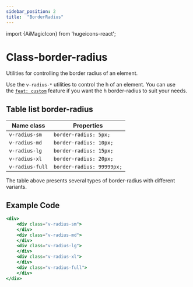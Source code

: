 ```yaml
---
sidebar_position: 2
title:  "BorderRadius"
---
```


import {AiMagicIcon} from 'hugeicons-react';

# Class-border-radius <AiMagicIcon className='icon' />

Utilities for controlling the border radius of an element.

Use the `v-radius-*` utilities to control the h of an element.
You can use <br /> the [`feat: custom`](/docs/Core-Features/V-custom.md) feature if you want the h border-radius to suit your needs.

## Table list border-radius

| Name class   | Properties   |
|------------------|-----------------------------|
| `v-radius-sm`    | `border-radius: 5px;`       |
| `v-radius-md`    | `border-radius: 10px;`      |
| `v-radius-lg`    | `border-radius: 15px;`      |
| `v-radius-xl`    | `border-radius: 20px;`      |
| `v-radius-full`  | `border-radius: 99999px;`   |

The table above presents several types of border-radius with different variants.

## Example Code
``` jsx title="h.html"	
<div>
    <div class="v-radius-sm">
    </div>
    <div class="v-radius-md">
    </div>
    <div class="v-radius-lg">
    </div>
    <div class="v-radius-xl">
    </div>
    <div class="v-radius-full">
    </div>
</div>
```